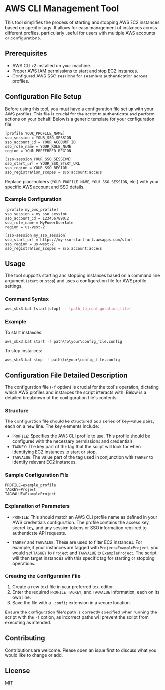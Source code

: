 # AWS CLI Management Tool

This tool simplifies the process of starting and stopping AWS EC2 instances based on specific tags. It allows for easy management of instances across different profiles, particularly useful for users with multiple AWS accounts or configurations.

## Prerequisites

- AWS CLI v2 installed on your machine.
- Proper AWS IAM permissions to start and stop EC2 instances.
- Configured AWS SSO sessions for seamless authentication across profiles.

## Configuration File Setup

Before using this tool, you must have a configuration file set up with your AWS profiles. This file is crucial for the script to authenticate and perform actions on your behalf. Below is a generic template for your configuration file:

```plaintext
[profile YOUR_PROFILE_NAME]
sso_session = YOUR_SSO_SESSION
sso_account_id = YOUR_ACCOUNT_ID
sso_role_name = YOUR_ROLE_NAME
region = YOUR_PREFERRED_REGION

[sso-session YOUR_SSO_SESSION]
sso_start_url = YOUR_SSO_START_URL
sso_region = YOUR_SSO_REGION
sso_registration_scopes = sso:account:access
```

Replace placeholders (`YOUR_PROFILE_NAME`, `YOUR_SSO_SESSION`, etc.) with your specific AWS account and SSO details.

### Example Configuration

```plaintext
[profile my_aws_profile]
sso_session = my_sso_session
sso_account_id = 123456789012
sso_role_name = MyPowerUserRole
region = us-west-2

[sso-session my_sso_session]
sso_start_url = https://my-sso-start-url.awsapps.com/start
sso_region = us-west-2
sso_registration_scopes = sso:account:access
```

## Usage

The tool supports starting and stopping instances based on a command line argument (`start` or `stop`) and uses a configuration file for AWS profile settings.

### Command Syntax

```bash
aws_sbx3.bat [start|stop] -f [path_to_configuration_file]
```

### Example

To start instances:

```cmd
aws_sbx3.bat start -f path\to\your\config_file.config
```

To stop instances:

```cmd
aws_sbx3.bat stop -f path\to\your\config_file.config
```

## Configuration File Detailed Description

The configuration file (`-f` option) is crucial for the tool's operation, dictating which AWS profiles and instances the script interacts with. Below is a detailed breakdown of the configuration file's contents:

### Structure

The configuration file should be structured as a series of key-value pairs, each on a new line. The key elements include:

- `PROFILE`: Specifies the AWS CLI profile to use. This profile should be configured with the necessary permissions and credentials.
- `TAGKEY`: The key part of the tag that the script will look for when identifying EC2 instances to start or stop.
- `TAGVALUE`: The value part of the tag used in conjunction with `TAGKEY` to identify relevant EC2 instances.

### Sample Configuration File

```plaintext
PROFILE=example_profile
TAGKEY=Project
TAGVALUE=ExampleProject
```

### Explanation of Parameters

- `PROFILE`: This should match an AWS CLI profile name as defined in your AWS credentials configuration. The profile contains the access key, secret key, and any session tokens or SSO information required to authenticate API requests.
  
- `TAGKEY` and `TAGVALUE`: These are used to filter EC2 instances. For example, if your instances are tagged with `Project=ExampleProject`, you would set `TAGKEY` to `Project` and `TAGVALUE` to `ExampleProject`. The script will then target instances with this specific tag for starting or stopping operations.

### Creating the Configuration File

1. Create a new text file in your preferred text editor.
2. Enter the required `PROFILE`, `TAGKEY`, and `TAGVALUE` information, each on its own line.
3. Save the file with a `.config` extension in a secure location.

Ensure the configuration file's path is correctly specified when running the script with the `-f` option, as incorrect paths will prevent the script from executing as intended.

## Contributing

Contributions are welcome. Please open an issue first to discuss what you would like to change or add.

## License

[MIT](https://choosealicense.com/licenses/mit/)
